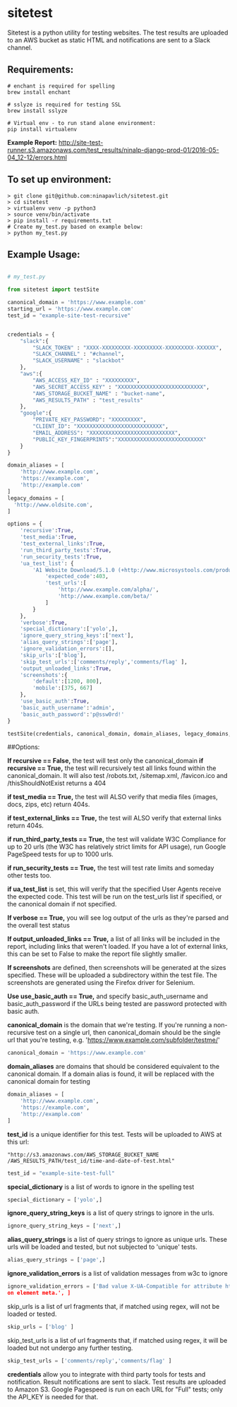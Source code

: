# sitetest

Sitetest is a python utility for testing websites. The test results are uploaded
to an AWS bucket as static HTML and notifications are sent to a Slack channel.

## Requirements:

```
# enchant is required for spelling
brew install enchant

# sslyze is required for testing SSL
brew install sslyze

# Virtual env - to run stand alone environment:
pip install virtualenv

```

**Example Report:** http://site-test-runner.s3.amazonaws.com/test_results/ninalp-django-prod-01/2016-05-04_12-12/errors.html

## To set up environment:

```
> git clone git@github.com:ninapavlich/sitetest.git
> cd sitetest
> virtualenv venv -p python3
> source venv/bin/activate
> pip install -r requirements.txt
# Create my_test.py based on example below:
> python my_test.py
```

## Example Usage:

```python

# my_test.py

from sitetest import testSite

canonical_domain = 'https://www.example.com'
starting_url = 'https://www.example.com'
test_id = "example-site-test-recursive"


credentials = {
    "slack":{
        "SLACK_TOKEN" : "XXXX-XXXXXXXXX-XXXXXXXXX-XXXXXXXXX-XXXXXX",
        "SLACK_CHANNEL" : "#channel",
        "SLACK_USERNAME" : "slackbot"
    },
    "aws":{
        "AWS_ACCESS_KEY_ID" : "XXXXXXXXX",
        "AWS_SECRET_ACCESS_KEY" : "XXXXXXXXXXXXXXXXXXXXXXXXXXX",
        "AWS_STORAGE_BUCKET_NAME" : "bucket-name",
        "AWS_RESULTS_PATH" : "test_results"
    },
    "google":{
        "PRIVATE_KEY_PASSWORD": "XXXXXXXXX",
        "CLIENT_ID": "XXXXXXXXXXXXXXXXXXXXXXXXXXX",
        "EMAIL_ADDRESS": "XXXXXXXXXXXXXXXXXXXXXXXXXXX",
        "PUBLIC_KEY_FINGERPRINTS":"XXXXXXXXXXXXXXXXXXXXXXXXXXX"
    }
}

domain_aliases = [
    'http://www.example.com',
    'https://example.com',
    'http://example.com'
]
legacy_domains = [
  'http://www.oldsite.com',
]

options = {
    'recursive':True,
    'test_media':True,
    'test_external_links':True,
    'run_third_party_tests':True,
    'run_security_tests':True,
    'ua_test_list': {
        'A1 Website Download/5.1.0 (+http://www.microsystools.com/products/website-download/) miggibot':{
            'expected_code':403,
            'test_urls':[
                'http://www.example.com/alpha/',
                'http://www.example.com/beta/'
            ]
        }
    },
    'verbose':True,
    'special_dictionary':['yolo',],
    'ignore_query_string_keys':['next'],
    'alias_query_strings':['page'],
    'ignore_validation_errors':[],
    'skip_urls':['blog'],
    'skip_test_urls':['comments/reply','comments/flag' ],
    'output_unloaded_links':True,
    'screenshots':{
        'default':[1200, 800],
        'mobile':[375, 667]
    },
    'use_basic_auth':True,
    'basic_auth_username':'admin',
    'basic_auth_password':'p@ssw0rd!'
}

testSite(credentials, canonical_domain, domain_aliases, legacy_domains, starting_url, test_id, options)
```

##Options:

**If recursive == False,** the test will test only the canonical_domain
**if recursive == True,** the test will recursively test all links found within
the canonical_domain. It will also test /robots.txt, /sitemap.xml, /favicon.ico
and /thisShouldNotExist returns a 404

**if test_media == True,** the test will ALSO verify that media files (images,
docs, zips, etc) return 404s.

**if test_external_links == True,** the test will ALSO verify that external
links return 404s.

**if run_third_party_tests == True,** the test will validate W3C Compliance for
up to 20 urls (the W3C has relatively strict limits for API usage), run Google
PageSpeed tests for up to 1000 urls.

**if run_security_tests == True,** the test will test rate limits and someday
other tests too.

**if ua_test_list** is set, this will verify that the specified User Agents
receive the expected code. This test will be run on the test_urls list if
specified, or the canonical domain if not specified.

**If verbose == True,** you will see log output of the urls as they're parsed
and the overall test status

**If output_unloaded_links == True,** a list of all links will be included in
the report, including links that weren't loaded. If you have a lot of external
links, this can be set to False to make the report file slightly smaller.

**If screenshots** are defined, then screenshots will be generated at the
sizes specified. These will be uploaded a subdirectory within the test file.
The screenshots are generated using the Firefox driver for Selenium.

**Use use_basic_auth == True,** and specify basic_auth_username and
basic_auth_password if the URLs being tested are password protected with basic
auth.

**canonical_domain** is the domain that we're testing. If you're running a
non-recursive test on a single url, then canonical_domain should be the single
url that you're testing, e.g. 'https://www.example.com/subfolder/testme/'

```python
canonical_domain = 'https://www.example.com'
```

**domain_aliases** are domains that should be considered equivalent to the
canonical domain. If a domain alias is found, it will be replaced with the
canonical domain for testing

```python
domain_aliases = [
	'http://www.example.com',
	'https://example.com',
	'http://example.com'
]
```

**test_id** is a unique identifier for this test. Tests will be uploaded to AWS
at this url:

    "http://s3.amazonaws.com/AWS_STORAGE_BUCKET_NAME
    /AWS_RESULTS_PATH/test_id/time-and-date-of-test.html"

```python
test_id = "example-site-test-full"
```

**special_dictionary** is a list of words to ignore in the spelling test

```python
special_dictionary = ['yolo',]

```

**ignore_query_string_keys** is a list of query strings to ignore in the urls.

```python
ignore_query_string_keys = ['next',]

```

**alias_query_strings** is a list of query strings to ignore as unique urls.
These urls will be loaded and tested, but not subjected to 'unique' tests.

```python
alias_query_strings = ['page',]
```

**ignore_validation_errors** is a list of validation messages from w3c to ignore

```python
ignore_validation_errors = ['Bad value X-UA-Compatible for attribute http-equiv
on element meta.', ]

```

skip_urls is a list of url fragments that, if matched using regex, will not be
loaded or tested.

```python
skip_urls = ['blog' ]

```

skip_test_urls is a list of url fragments that, if matched using regex, it will
be loaded but not undergo any further testing.

```python
skip_test_urls = ['comments/reply','comments/flag' ]

```

**credentials** allow you to integrate with third party tools for tests and
notification. Result notifications are sent to slack. Test results are uploaded
to Amazon S3. Google Pagespeed is run on each URL for "Full" tests; only the
API_KEY is needed for that.
